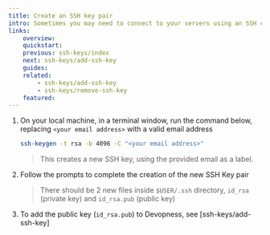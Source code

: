 ```yaml
---
title: Create an SSH key pair
intro: Sometimes you may need to connect to your servers using an SSH client to run terminal commands on your remote server. An SSH public key is used for secure authentication when you use an SSH client to connect to a server managed by Devopness. When you connect, you must provide the private key that matches the public key added to the remote server. Create an SSH private/public key pair to securely authenticate your server access on the new device. Several tools exist to generate SSH public/private key pairs. The following steps show how to generate an SSH key pair on UNIX and UNIX-like platforms.
links:
    overview:
    quickstart:
    previous: ssh-keys/index
    next: ssh-keys/add-ssh-key
    guides:
    related:
        - ssh-keys/add-ssh-key
        - ssh-keys/remove-ssh-key
    featured:
---
```


1. On your local machine, in a terminal window, run the command below, replacing `<your email address>` with a valid email address
    ```bash
    ssh-keygen -t rsa -b 4096 -C "<your email address>"
    ```
    > This creates a new SSH key, using the provided email as a label.
1. Follow the prompts to complete the creation of the new SSH Key pair
    > There should be 2 new files inside `$USER/.ssh` directory, `id_rsa` (private key) and `id_rsa.pub` (public key)
1. To add the public key (`id_rsa.pub`) to Devopness, see [ssh-keys/add-ssh-key]
